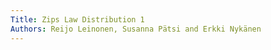 ```yaml
---
Title: Zips Law Distribution 1
Authors: Reijo Leinonen, Susanna Pätsi and Erkki Nykänen 
---
```





